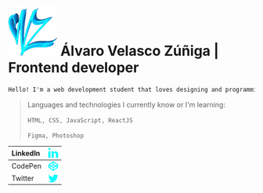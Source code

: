 ![](https://github.com/VZAlvaro23/VZAlvaro23/blob/main/vz.png)
Álvaro Velasco Zúñiga | Frontend developer
=============

```html
Hello! I'm a web development student that loves designing and programming things.
```

> Languages and technologies I currently know or I'm learning:
> 
> `HTML, CSS, JavaScript, ReactJS`
> 
> `Figma, Photoshop`

| LinkedIn | <a href="https://linkedin.com/in/álvaro-velasco-zúñiga-362a85236" target="blank"><img align="center" src="https://github.com/VZAlvaro23/VZAlvaro23/blob/main/linkedin.png" alt="álvaro-velasco-zúñiga-362a85236" height="20" width="20" /></a> | 
| :------------ |:---------------:| 
| CodePen | <a href="https://codepen.io/vz23" target="blank"><img align="center" src="https://github.com/VZAlvaro23/VZAlvaro23/blob/main/codepen.png" alt="vz23" height="20" width="20" /></a> | 
| Twitter | <a href="https://twitter.com/vz23" target="blank"><img align="center" src="https://github.com/VZAlvaro23/VZAlvaro23/blob/main/twitter.png" alt="vz23" height="16" width="20" /></a> |

